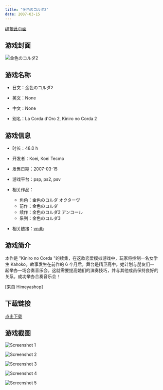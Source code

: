 ```yaml
---
title: "金色のコルダ2"
date: 2007-03-15
---
```

[编辑此页面](https://github.com/ACG-3/ADV3-source/blob/main/source/_posts/games/%E9%9F%B3%E8%89%B2.md)

## 游戏封面

![金色のコルダ2](https%3A//pan.timero.xyz/onedrive/img_lib_001/%E9%9F%B3%E8%89%B2_cover.avif)


## 游戏名称

- 日文：金色のコルダ2
- 英文：None
- 中文：None

- 别名：La Corda d'Oro 2, Kiniro no Corda 2


## 游戏信息

- 时长：48.0 h
- 开发者：Koei, Koei Tecmo
- 发售日期：2007-03-15
- 游戏平台：psp, ps2, psv
- 相关作品：
   - 角色：金色のコルダ オクターヴ
   - 前作：金色のコルダ
   - 续作：金色のコルダ2 アンコール
   - 系列：金色のコルダ3

- 相关链接：[vndb](https://vndb.org/v1015)


## 游戏简介

本作是 "Kiniro no Corda "的续集，在这款恋爱模拟游戏中，玩家将控制一名女学生 Kahoko。故事发生在前作的 6 个月后，舞台是精卫高中。她计划与朋友们一起举办一场合奏音乐会。这就需要提高她们的演奏技巧，并与其他成员保持良好的关系。成功举办合奏音乐会！

[来自 Himeyashop］


## 下载链接

[点击下载](https://pan.timero.xyz/onedrive/adv_lib_001/%E9%9F%B3%E8%89%B2)


## 游戏截图


![Screenshot 1](https%3A//pan.timero.xyz/onedrive/img_lib_001/%E9%9F%B3%E8%89%B2_Screenshot_1.avif)

![Screenshot 2](https%3A//pan.timero.xyz/onedrive/img_lib_001/%E9%9F%B3%E8%89%B2_Screenshot_2.avif)

![Screenshot 3](https%3A//pan.timero.xyz/onedrive/img_lib_001/%E9%9F%B3%E8%89%B2_Screenshot_3.avif)

![Screenshot 4](https%3A//pan.timero.xyz/onedrive/img_lib_001/%E9%9F%B3%E8%89%B2_Screenshot_4.avif)

![Screenshot 5](https%3A//pan.timero.xyz/onedrive/img_lib_001/%E9%9F%B3%E8%89%B2_Screenshot_5.avif)

